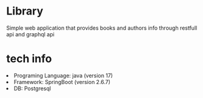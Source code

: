 # Library
Simple web application that provides books and authors info through restfull api and graphql api

# tech info
<li>Programing Language: java (version 17)</li>
<li>Framework: SpringBoot  (version 2.6.7)</li>
<li>DB: Postgresql</li>

